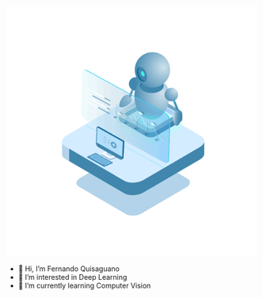 ![](https://github.com/FerJeffQ/FerJeffQ/blob/main/robot.gif)

- 👋 Hi, I’m Fernando Quisaguano
- 👀 I’m interested in Deep Learning
- 🌱 I’m currently learning Computer Vision
